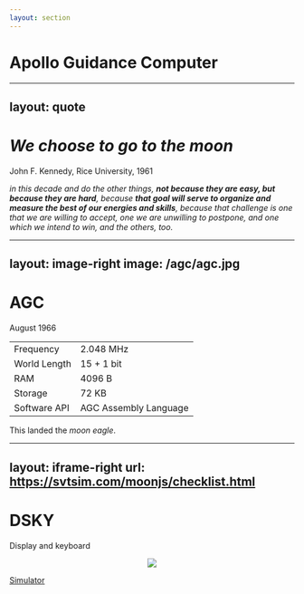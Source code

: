 ```yaml
---
layout: section
---
```

# Apollo Guidance Computer

---
layout: quote
---
# *We choose to go to the moon*
John F. Kennedy, Rice University, 1961

*in this decade and do the other things, **not because they are easy, but because they are hard**, because **that goal will serve to organize and measure the best of our energies and skills**, because that challenge is one that we are willing to accept, one we are unwilling to postpone, and one which we intend to win, and the others, too.*

---
layout: image-right
image: /agc/agc.jpg
---
# AGC
August 1966

|  |  |
|-----------|-------|
| Frequency | 2.048 MHz |
| World Length | 15 + 1 bit |
| RAM | 4096 B |
| Storage | 72 KB |
| Software API | AGC Assembly Language |

This landed the *moon eagle*.

---
layout: iframe-right
url: https://svtsim.com/moonjs/checklist.html
---
# DSKY
Display and keyboard

<center>
<img src="/agc/dsky.png" class="m-10 h-70" />
</center>

[Simulator](https://svtsim.com/moonjs/agc.html)

